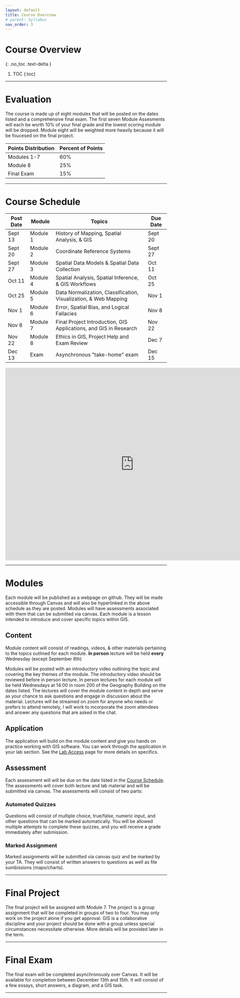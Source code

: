 ```yaml
---
layout: default
title: Course Overview
# parent: Syllabus
nav_order: 3
---
```


# Course Overview
{: .no_toc .text-delta }

1. TOC
{:toc}

---

# Evaluation

The course is made up of eight modules that will be posted on the dates listed and a comprehensive final exam.  The first seven Module Assesments will each be worth 10% of your final grade and the lowest scoring module will be dropped.  Module eight will be weighted more heavily because it will be foucesed on the final project.

| Points Distribution | Percent of Points |
|---------------------|-------------------|
| Modules 1-7         | 60%               |
| Module 8            | 25%               |
| Final Exam          | 15%               |

---

# Course Schedule

|Post Date| Module |                             Topics                              |Due Date|
|---------|--------|-----------------------------------------------------------------|--------|
|Sept 13  |Module 1|History of Mapping, Spatial Analysis, & GIS                      |Sept 20 |
|Sept 20  |Module 2|Coordinate Reference Systems                                     |Sept 27 |
|Sept 27  |Module 3|Spatial Data Models & Spatial Data Collection                    |Oct 11  |
|Oct 11   |Module 4|Spatial Analysis, Spatial Inference, & GIS Workflows             |Oct 25  |
|Oct 25   |Module 5|Data Normalization, Classification, Visualization, & Web Mapping |Nov 1   |
|Nov 1    |Module 6|Error, Spatial Bias, and Logical Fallacies                       |Nov 8   |
|Nov 8    |Module 7|Final Project Introduction, GIS Applications, and GIS in Research|Nov 22  |
|Nov 22   |Module 8|Ethics in GIS, Project Help and Exam Review                      |Dec 7   |
|Dec 13   |Exam    |Asynchronous "take-home" exam                                    |Dec 15  |


<iframe src="https://calendar.google.com/calendar/embed?src=8c8pmsg6k1kf44sdn9mh84p0bg%40group.calendar.google.com&ctz=America%2FVancouver" style="border: 0" width="800" height="600" frameborder="0" scrolling="no"></iframe>

---

# Modules

Each module will be published as a webpage on github.  They will be made accessible through Canvas and will also be hyperlinked in the above schedule as they are posted.  Modules will have assessments associated with them that can be submitted via canvas.  Each module is a lesson intended to introduce and cover specific topics within GIS.

## Content

Module content will consist of readings, videos, & other materials pertaining to the topics outlined for each module.  **In person** lecture will be held **every** Wednesday (except September 8th)


  Modules will be posted with an introductory video outlining the topic and covering the key themes of the module.  The introductory video should be reviewed before in person lecture.  In person lectures for each module will be held Wednesdays at 14:00 in room 200 of the Geography Building on the dates listed.  The lectures will cover the module content in depth and serve as your chance to ask questions and engage in discussion about the material.  Lectures will be streamed on zoom for anyone who needs or prefers to attend remotely, I will work to incorporate the zoom attendees and answer any questions that are asked in the chat.

## Application

The application will build on the module content and give you hands on practice working with GIS software.  You can work through the application in your lab section.   See the [Lab Access](/Labs.md) page for more details on specifics. 

## Assessment

Each assessment will will be due on the date listed in the [Course Schedule](#course-schedule).  The assessments will cover both lecture and lab material and will be submitted via canvas.  The assessments will consist of two parts:

### Automated Quizzes

Questions will consist of multiple choice, true/false, numeric input, and other questions that can be marked automatically.  You will be allowed multiple attempts to complete these quizzes, and you will receive a grade immediately after submission.  

### Marked Assignment

Marked assignments will be submitted via canvas quiz and be marked by your TA.  They will consist of written answers to questions as well as file sumbissions (maps/charts).

---

# Final Project

The final project will be assigned with Module 7.  The project is a group assignment that will be completed in groups of two to four.  You may only work on the project alone if you get approval.  GIS is a collaborative discipline and your project should be done with a group unless special circumstances necessitate otherwise.  More details will be provided later in the term.

---

# Final Exam

The final exam will be completed asynchronously over Canvas. It will be available for completion between December 13th and 15th.  It will consist of a few essays, short answers, a diagram, and a GIS task. 

---